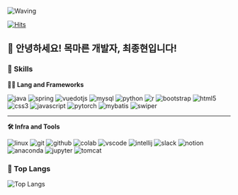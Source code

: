 <!-- Header -->

![Waving](https://capsule-render.vercel.app/api?type=waving&height=200&text=안녕하세요!%20목마른%20개발자,%20최종현입니다.&fontAlign=50&fontAlignY=40&fontSize=30&color=gradient)

[![Hits](https://hits.seeyoufarm.com/api/count/incr/badge.svg?url=https%3A%2F%2Fgithub.com/jhchoi1104%2F______&count_bg=%2379C83D&title_bg=%23555555&icon=&icon_color=%23E7E7E7&title=hits&edge_flat=false)](https://hits.seeyoufarm.com)

## 🙇 안녕하세요! 목마른 개발자, 최종현입니다!

<!-- Body -->

### 🦾 Skills  
**🧑‍💻 Lang and Frameworks**

![java](https://img.shields.io/badge/java-ffffff.svg?&style=for-the-badge&logo=openjdk&logoColor=black) ![spring](https://img.shields.io/badge/spring-6DB33F.svg?&style=for-the-badge&logo=spring&logoColor=white) ![vuedotjs](https://img.shields.io/badge/vue.js-4FC08D.svg?&style=for-the-badge&logo=vuedotjs&logoColor=white) ![mysql](https://img.shields.io/badge/mysql-4479A1.svg?&style=for-the-badge&logo=mysql&logoColor=white) ![python](https://img.shields.io/badge/python-3776AB.svg?&style=for-the-badge&logo=python&logoColor=white) ![r](https://img.shields.io/badge/R-276DC3.svg?&style=for-the-badge&logo=r&logoColor=white) ![bootstrap](https://img.shields.io/badge/Bootstrap-563D7C.svg?&style=for-the-badge&logo=bootstrap&logoColor=white) ![html5](https://img.shields.io/badge/html5-E34F26.svg?&style=for-the-badge&logo=html5&logoColor=white) ![css3](https://img.shields.io/badge/css3-1572B6.svg?&style=for-the-badge&logo=css3&logoColor=white) ![javascript](https://img.shields.io/badge/javascript-F7DF1E.svg?&style=for-the-badge&logo=javascript&logoColor=white) ![pytorch](https://img.shields.io/badge/PyTorch-EE4C2C.svg?&style=for-the-badge&logo=pytorch&logoColor=white) ![mybatis](https://img.shields.io/badge/MyBatis-6DB33F.svg?&style=for-the-badge&logo=mybatis&logoColor=white) ![swiper](https://img.shields.io/badge/Swiper-6332F4.svg?&style=for-the-badge&logo=swiper&logoColor=white)

---

**🛠️ Infra and Tools**

![linux](https://img.shields.io/badge/linux-FCC624.svg?&style=for-the-badge&logo=linux&logoColor=white) ![git](https://img.shields.io/badge/git-F05032.svg?&style=for-the-badge&logo=git&logoColor=white) ![github](https://img.shields.io/badge/github-181717.svg?&style=for-the-badge&logo=github&logoColor=white) ![colab](https://img.shields.io/badge/colab-F9AB00.svg?&style=for-the-badge&logo=googlecolab&logoColor=white) ![vscode](https://img.shields.io/badge/vscode-007ACC.svg?&style=for-the-badge&logo=visualstudiocode&logoColor=white) ![intellij](https://img.shields.io/badge/intellij-000000.svg?&style=for-the-badge&logo=intellijidea&logoColor=white) ![slack](https://img.shields.io/badge/slack-4A154B.svg?&style=for-the-badge&logo=slack&logoColor=white) ![notion](https://img.shields.io/badge/notion-000000.svg?&style=for-the-badge&logo=notion&logoColor=white) ![anaconda](https://img.shields.io/badge/Anaconda-44A833.svg?&style=for-the-badge&logo=anaconda&logoColor=white) ![jupyter](https://img.shields.io/badge/Jupyter-F37626.svg?&style=for-the-badge&logo=jupyter&logoColor=white) ![tomcat](https://img.shields.io/badge/Tomcat-F8DC75.svg?&style=for-the-badge&logo=apachetomcat&logoColor=black)


### 🚌 Top Langs
![Top Langs](https://github-readme-stats.vercel.app/api/top-langs/?username=jhchoi1104&layout=compact)
